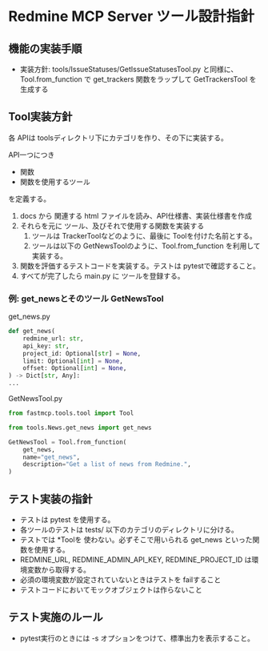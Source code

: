 # Redmine MCP Server ツール設計指針

## 機能の実装手順


- 実装方針: tools/IssueStatuses/GetIssueStatusesTool.py と同様に、Tool.from_function で get_trackers 関数をラップして GetTrackersTool を生成する


## Tool実装方針

各 APIは toolsディレクトリ下にカテゴリを作り、その下に実装する。

API一つにつき

- 関数
- 関数を使用するツール

を定義する。

1. docs から 関連する html ファイルを読み、API仕様書、実装仕様書を作成
2. それらを元に ツール、及びそれで使用する関数を実装する
   1. ツールは TrackerToolなどのように、最後に Toolを付けた名前とする。
   2. ツールは以下の GetNewsToolのように、Tool.from_function を利用して実装する。
3. 関数を評価するテストコードを実装する。テストは pytestで確認すること。
4. すべてが完了したら main.py に ツールを登録する。


### 例: get_newsとそのツール GetNewsTool

get_news.py

```py
def get_news(
    redmine_url: str,
    api_key: str,
    project_id: Optional[str] = None,
    limit: Optional[int] = None,
    offset: Optional[int] = None,
) -> Dict[str, Any]:
...
```

GetNewsTool.py

```py
from fastmcp.tools.tool import Tool

from tools.News.get_news import get_news

GetNewsTool = Tool.from_function(
    get_news,
    name="get_news",
    description="Get a list of news from Redmine.",
)
```

## テスト実装の指針

- テストは pytest を使用する。
- 各ツールのテストは tests/ 以下のカテゴリのディレクトリに分ける。
- テストでは *Toolを 使わない。必ずそこで用いられる get_news といった関数を使用する。
- REDMINE_URL, REDMINE_ADMIN_API_KEY, REDMINE_PROJECT_ID は環境変数から取得する。
- 必須の環境変数が設定されていないときはテストを failすること
- テストコードにおいてモックオブジェクトは作らないこと

## テスト実施のルール

- pytest実行のときには -s オプションをつけて、標準出力を表示すること。
